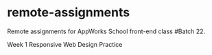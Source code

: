# remote-assignments
Remote assignments for AppWorks School front-end class #Batch 22.

Week 1
Responsive Web Design Practice
